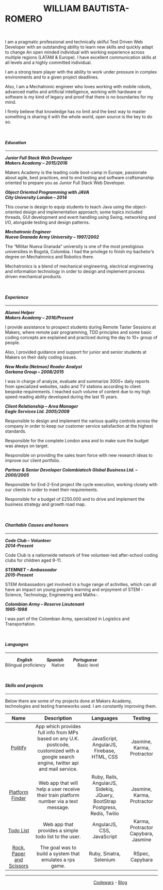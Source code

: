&nbsp;&nbsp;&nbsp;&nbsp;&nbsp;&nbsp;&nbsp;&nbsp;&nbsp;&nbsp;&nbsp;&nbsp;&nbsp;&nbsp;&nbsp;&nbsp;&nbsp;&nbsp; WILLIAM BAUTISTA-ROMERO
================================

&nbsp;

I am a pragmatic professional and technically skilful Test Driven Web Developer with an outstanding ability to learn new skills and quickly adapt to change An open minded individual with working experience across multiple regions (LATAM & Europe). I have excellent communication skills at all levels and a highly committed individual.

I am a strong team player with the ability to work under pressure in complex environments and to a given project deadlines.

Also, I am a Mechatronic engineer who loves working with mobile robots, advanced maths and artificial intelligence, working with hardware or software is my kind
of legacy and proof that there is no boundaries for my mind.

I firmly believe that knowledge has no limit and the best way to master something is sharing it with the whole world, open source is the key to do so.


&nbsp;

#### _Education_
---
**_Junior Full Stack Web Developer   
Makers Academy – 2015/2016_**

Makers Academy is the leading code boot-camp in Europe, passionate about agile, best  practices, end to end testing and software craftsmanship oriented to prepare you as Junior Full Stack Web Developer.

**_Object Oriented Programming with JAVA  
City University London – 2014_**

This course is design to equip students to teach Java using the object-oriented design and implementation approach; some topics included threads, GUI development and event handling using Swing, networking and I/O, alongside testing and design patterns.


**_Mechatronic Engineer  
Nueva Granada Army University – 1997/2002_**

The “Militar Nueva Granada” university is one of the most prestigious universities in Bogotá, Colombia. I had the privilege to finish my bachelor’s degree on Mechatronics and Robotics there.

Mechatronics is a blend of mechanical engineering, electrical engineering and information technology in order to design and implement process driven mechanical products.

&nbsp;

#### _Experience_
-------------------------

**_Alumni Helper  
Makers Academy – 2016/Present_**

I provide assistance to prospect students during Remote Taster Sessions at Makers, where remote pair programming, TDD principles and some basic coding concepts are explained and practiced during the day to 10+ group of people.

Also, I provided guidance and support for junior and senior students at Makers on their daily coding issues.

**_New Media (Netmon) Reader Analyst  
Gorkana Group – 2008/2015_**

I was in charge of analyze, evaluate and summarize 3000+ daily reports from specialized websites, radio and TV stations according to client bespoke requirements. I reached such volume of content due to my high speed reading ability developed during the last 15 years.


**_Client Relationship – Area Manager  
Eagle Services Ltd.  2005/2008_**  

Responsible to design and implement the various quality controls across the company in order to keep our customer service satisfaction at the highest standards.

Responsible for the complete London area and to make sure the budget was always on target.

Responsible on providing the sales team force with new research ideas to improve our client portfolio.

**_Partner & Senior Developer
Colombiatech Global Business Ltd. – 2000/2005_**

Responsible for End-2-End project life cycle execution, working closely with our clients in order to meet their requirements.

Responsible for a budget of £250.000 and to drive and implement the business strategy and growth road map.

&nbsp;

#### _Charitable Causes and honors_
--------------------

**_Code Club –  Volunteer  
2014-Present_**

Code Club is a nationwide network of free volunteer-led after-school coding clubs for children aged 9-11.

**_STEMNET –  Ambassador  
2015-Present_**

STEM Ambassadors get involved in a huge range of activities, which can all have an impact on young people’s learning and enjoyment of STEM -Science, Technology, Engineering and Maths-.


**_Colombian Army – Reserve Lieutenant  
1995-1998_**  

I was part of the Colombian Army, specialized in Logistics and Transportation.

&nbsp;

#### _Languages_
-----------

&nbsp;&nbsp;&nbsp;&nbsp;&nbsp;&nbsp;&nbsp;&nbsp;&nbsp;&nbsp;**_English_** &nbsp;&nbsp;&nbsp;&nbsp;&nbsp;&nbsp;&nbsp;&nbsp;&nbsp;&nbsp; **_Spanish_** &nbsp;&nbsp;&nbsp;&nbsp;&nbsp;&nbsp; **_Portuguese_**  
Bilingual proficiency&nbsp;&nbsp;&nbsp;&nbsp; Native &nbsp;&nbsp;&nbsp;&nbsp;&nbsp;&nbsp;&nbsp;&nbsp;&nbsp;&nbsp;Basic level
&nbsp;



&nbsp;

#### _Skills and projects_
---

Below there are some of my projects done at Makers Academy, technologies and testing frameworks used. I am constantly improving them.

|                                **Name**                                |                                                              **Description**                                                              |                                **Languages**                                |             **Testing**             |
|:----------------------------------------------------------------------:|:-----------------------------------------------------------------------------------------------------------------------------------------:|:---------------------------------------------------------------------------:|:-----------------------------------:|
|            [Politify](https://github.com/Willibaur/politify)           | App which provides full info from MPs based on any  U.K. postcode, customized with a google search engine, twitter api and mail service.  |                  JavaScript, AngularJS, Firebase, HTML, CSS                 |      Jasmine, Karma, Protractor     |
|     [Platform Finder](https://github.com/Willibaur/platform-finder)    | Web app that will help a user receive their train  platform number via a text message.                                                    | Ruby, Rails, AngularJS, Sidekiq, JQuery, BootStrap Postgress, Redis, Twilio |      Jasmine, Karma, Protractor     |
|        [Todo List](https://github.com/Willibaur/todo_challenge)        | Web app that provides a simple todo list to the user.                                                                                     |                          AngularJS, CSS, JavaScript                         | Karma, Protractor Capybara, Jasmine |
| [Rock, Paper and Scissors](https://github.com/Willibaur/rps-challenge) | The goal was to build a system that emulates a rps game.                                                                                  |                           Ruby, Sinatra, Selenium                           |           RSpec, Capybara           |


-------

&nbsp;&nbsp;&nbsp;&nbsp;&nbsp;&nbsp;&nbsp;&nbsp;&nbsp;&nbsp;&nbsp;&nbsp;&nbsp;&nbsp;&nbsp;&nbsp;&nbsp;&nbsp;&nbsp;&nbsp;&nbsp;&nbsp;&nbsp;&nbsp;&nbsp;&nbsp;&nbsp;&nbsp;&nbsp;&nbsp;&nbsp;&nbsp;&nbsp;&nbsp;&nbsp;&nbsp;&nbsp;&nbsp;&nbsp;&nbsp;&nbsp;&nbsp;&nbsp;&nbsp;&nbsp;&nbsp;&nbsp;&nbsp;&nbsp;&nbsp;&nbsp;&nbsp;&nbsp;&nbsp;&nbsp;&nbsp;&nbsp;&nbsp;&nbsp;&nbsp;&nbsp;&nbsp;&nbsp;&nbsp;&nbsp;&nbsp;&nbsp;&nbsp;&nbsp;&nbsp;&nbsp;&nbsp;&nbsp; [Codewars](http://www.codewars.com/users/willibaur) - [Blog](https://willibaur.github.io/)
